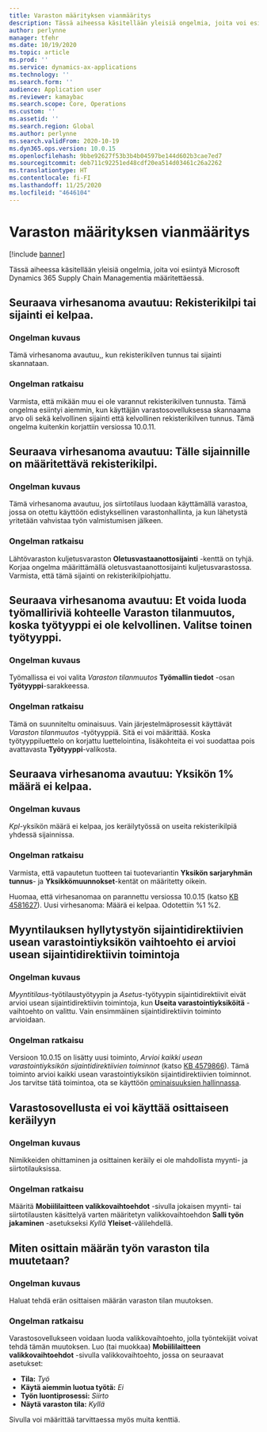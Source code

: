 ```yaml
---
title: Varaston määrityksen vianmääritys
description: Tässä aiheessa käsitellään yleisiä ongelmia, joita voi esiintyä Microsoft Dynamics 365 Supply Chain Managementia määritettäessä.
author: perlynne
manager: tfehr
ms.date: 10/19/2020
ms.topic: article
ms.prod: ''
ms.service: dynamics-ax-applications
ms.technology: ''
ms.search.form: ''
audience: Application user
ms.reviewer: kamaybac
ms.search.scope: Core, Operations
ms.custom: ''
ms.assetid: ''
ms.search.region: Global
ms.author: perlynne
ms.search.validFrom: 2020-10-19
ms.dyn365.ops.version: 10.0.15
ms.openlocfilehash: 9bbe92627f53b3b4b04597be144d602b3cae7ed7
ms.sourcegitcommit: deb711c92251ed48cdf20ea514d03461c26a2262
ms.translationtype: HT
ms.contentlocale: fi-FI
ms.lasthandoff: 11/25/2020
ms.locfileid: "4646104"
---
```

# <a name="troubleshoot-warehouse-configuration"></a>Varaston määrityksen vianmääritys

[!include [banner](../includes/banner.md)]

Tässä aiheessa käsitellään yleisiä ongelmia, joita voi esiintyä Microsoft Dynamics 365 Supply Chain Managementia määritettäessä.

## <a name="i-receive-the-following-error-message-the-license-plate-or-location-is-not-valid"></a>Seuraava virhesanoma avautuu: Rekisterikilpi tai sijainti ei kelpaa.

### <a name="issue-description"></a>Ongelman kuvaus

Tämä virhesanoma avautuu,, kun rekisterikilven tunnus tai sijainti skannataan.

### <a name="issue-resolution"></a>Ongelman ratkaisu

Varmista, että mikään muu ei ole varannut rekisterikilven tunnusta. Tämä ongelma esiintyi aiemmin, kun käyttäjän varastosovelluksessa skannaama arvo oli sekä kelvollinen sijainti että kelvollinen rekisterikilven tunnus. Tämä ongelma kuitenkin korjattiin versiossa 10.0.11.

## <a name="i-receive-the-following-error-message-license-plate-must-be-specified-for-this-location"></a>Seuraava virhesanoma avautuu: Tälle sijainnille on määritettävä rekisterikilpi.

### <a name="issue-description"></a>Ongelman kuvaus

Tämä virhesanoma avautuu, jos siirtotilaus luodaan käyttämällä varastoa, jossa on otettu käyttöön edistyksellinen varastonhallinta, ja kun lähetystä yritetään vahvistaa työn valmistumisen jälkeen.

### <a name="issue-resolution"></a>Ongelman ratkaisu

Lähtövaraston kuljetusvaraston **Oletusvastaanottosijainti** -kenttä on tyhjä. Korjaa ongelma määrittämällä oletusvastaanottosijainti kuljetusvarastossa. Varmista, että tämä sijainti on rekisterikilpiohjattu.

## <a name="i-receive-the-following-error-message-you-cant-create-a-work-template-line-for-inventory-status-change-because-the-work-type-is-not-valid-select-a-different-work-type"></a>Seuraava virhesanoma avautuu: Et voida luoda työmalliriviä kohteelle Varaston tilanmuutos, koska työtyyppi ei ole kelvollinen. Valitse toinen työtyyppi.

### <a name="issue-description"></a>Ongelman kuvaus

Työmallissa ei voi valita *Varaston tilanmuutos* **Työmallin tiedot** -osan **Työtyyppi**-sarakkeessa.

### <a name="issue-resolution"></a>Ongelman ratkaisu

Tämä on suunniteltu ominaisuus. Vain järjestelmäprosessit käyttävät *Varaston tilanmuutos* -työtyyppiä. Sitä ei voi määrittää. Koska työtyyppiluettelo on korjattu luettelointina, lisäkohteita ei voi suodattaa pois avattavasta **Työtyyppi**-valikosta.

## <a name="i-receive-the-following-error-message-the-quantity-is-not-valid-for-unit-1"></a>Seuraava virhesanoma avautuu: Yksikön 1% määrä ei kelpaa.

### <a name="issue-description"></a>Ongelman kuvaus

*Kpl*-yksikön määrä ei kelpaa, jos keräilytyössä on useita rekisterikilpiä yhdessä sijainnissa.

### <a name="issue-resolution"></a>Ongelman ratkaisu

Varmista, että vapautetun tuotteen tai tuotevariantin **Yksikön sarjaryhmän tunnus**- ja **Yksikkömuunnokset**-kentät on määritetty oikein.

Huomaa, että virhesanomaa on parannettu versiossa 10.0.15 (katso [KB 4581627](https://fix.lcs.dynamics.com/Issue/Details/?bugId=486531)). Uusi virhesanoma: Määrä ei kelpaa. Odotettiin %1 %2.

## <a name="in-location-directives-for-sales-order-put-work-the-multiple-sku-option-doesnt-evaluate-multiple-location-directive-actions"></a>Myyntilauksen hyllytystyön sijaintidirektiivien usean varastointiyksikön vaihtoehto ei arvioi usean sijaintidirektiivin toimintoja

### <a name="issue-description"></a>Ongelman kuvaus

*Myyntitilaus*-työtilaustyötyypin ja *Asetus*-työtyypin sijaintidirektiivit eivät arvioi usean sijaintidirektiivin toimintoja, kun **Useita varastointiyksiköitä** -vaihtoehto on valittu. Vain ensimmäinen sijaintidirektiivin toiminto arvioidaan.

### <a name="issue-resolution"></a>Ongelman ratkaisu

Versioon 10.0.15 on lisätty uusi toiminto, *Arvioi kaikki usean varastointiyksikön sijaintidirektiivien toiminnot* (katso [KB 4579866](https://fix.lcs.dynamics.com/Issue/Details?kb=4579866&bugId=475946&dbType=3&qc=1bc41a56de7a3ee419fa76397a6bf282fce5be9b93e427c08a6d916d1dfa3091)). Tämä toiminto arvioi kaikki usean varastointiyksikön sijaintidirektiivien toiminnot. Jos tarvitse tätä toimintoa, ota se käyttöön [ominaisuuksien hallinnassa](../../fin-ops-core/fin-ops/get-started/feature-management/feature-management-overview.md).

## <a name="i-cant-use-the-warehouse-app-to-do-partial-picking"></a>Varastosovellusta ei voi käyttää osittaiseen keräilyyn

### <a name="issue-description"></a>Ongelman kuvaus

Nimikkeiden ohittaminen ja osittainen keräily ei ole mahdollista myynti- ja siirtotilauksissa.

### <a name="issue-resolution"></a>Ongelman ratkaisu

Määritä **Mobiililaitteen valikkovaihtoehdot** -sivulla jokaisen myynti- tai siirtotilausten käsittelyä varten määritetyn valikkovaihtoehdon **Salli työn jakaminen** -asetukseksi *Kyllä* **Yleiset**-välilehdellä.

## <a name="how-can-i-do-an-inventory-status-change-for-partial-quantity-work"></a>Miten osittain määrän työn varaston tila muutetaan?

### <a name="issue-description"></a>Ongelman kuvaus

Haluat tehdä erän osittaisen määrän varaston tilan muutoksen.

### <a name="issue-resolution"></a>Ongelman ratkaisu

Varastosovellukseen voidaan luoda valikkovaihtoehto, jolla työntekijät voivat tehdä tämän muutoksen. Luo (tai muokkaa) **Mobiililaitteen valikkovaihtoehdot** -sivulla valikkovaihtoehto, jossa on seuraavat asetukset:

- **Tila:** *Työ*
- **Käytä aiemmin luotua työtä:** *Ei*
- **Työn luontiprosessi:** *Siirto*
- **Näytä varaston tila:** *Kyllä*

Sivulla voi määrittää tarvittaessa myös muita kenttiä.
